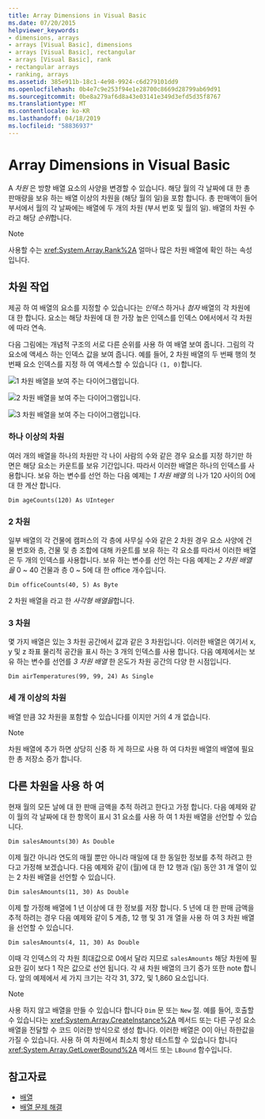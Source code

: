 ```yaml
---
title: Array Dimensions in Visual Basic
ms.date: 07/20/2015
helpviewer_keywords:
- dimensions, arrays
- arrays [Visual Basic], dimensions
- arrays [Visual Basic], rectangular
- arrays [Visual Basic], rank
- rectangular arrays
- ranking, arrays
ms.assetid: 385e911b-18c1-4e98-9924-c6d279101dd9
ms.openlocfilehash: 0b4e7c9e253f94e1e28700c8669d28799ab69d91
ms.sourcegitcommit: 0be8a279af6d8a43e03141e349d3efd5d35f8767
ms.translationtype: MT
ms.contentlocale: ko-KR
ms.lasthandoff: 04/18/2019
ms.locfileid: "58836937"
---
```

# <a name="array-dimensions-in-visual-basic"></a>Array Dimensions in Visual Basic
A *차원* 은 방향 배열 요소의 사양을 변경할 수 있습니다. 해당 월의 각 날짜에 대 한 총 판매량을 보유 하는 배열 이상의 차원을 (해당 월의 일)을 포함 합니다. 총 판매액이 들어 부서에서 월의 각 날짜에는 배열에 두 개의 차원 (부서 번호 및 월의 일). 배열의 차원 수 라고 해당 *순위*합니다.  
  
> [!NOTE]
>  사용할 수는 <xref:System.Array.Rank%2A> 얼마나 많은 차원 배열에 확인 하는 속성입니다.  
  
## <a name="working-with-dimensions"></a>차원 작업  
 제공 하 여 배열의 요소를 지정할 수 있습니다는 *인덱스* 하거나 *첨자* 배열의 각 차원에 대 한 합니다. 요소는 해당 차원에 대 한 가장 높은 인덱스를 인덱스 0에서에서 각 차원에 따라 연속.  
  
 다음 그림에는 개념적 구조의 서로 다른 순위를 사용 하 여 배열 보여 줍니다. 그림의 각 요소에 액세스 하는 인덱스 값을 보여 줍니다. 예를 들어, 2 차원 배열의 두 번째 행의 첫 번째 요소 인덱스를 지정 하 여 액세스할 수 있습니다 `(1, 0)`합니다.  
  
 ![1 차원 배열을 보여 주는 다이어그램입니다.](./media/array-dimensions/one-dimensional-array.gif)  
  
 ![2 차원 배열을 보여 주는 다이어그램입니다.](./media/array-dimensions/two-dimensional-array.gif)  
  
 ![3 차원 배열을 보여 주는 다이어그램입니다.](./media/array-dimensions/three-dimensional-array.gif)  
  
### <a name="one-dimension"></a>하나 이상의 차원  
 여러 개의 배열을 하나의 차원만 각 나이 사람의 수와 같은 경우 요소를 지정 하기만 하면은 해당 요소는 카운트를 보유 기간입니다. 따라서 이러한 배열은 하나의 인덱스를 사용합니다. 보유 하는 변수를 선언 하는 다음 예제는 *1 차원 배열* 의 나가 120 사이의 0에 대 한 계산 합니다.  
  
```  
Dim ageCounts(120) As UInteger  
```  
  
### <a name="two-dimensions"></a>2 차원  
 일부 배열의 각 건물에 캠퍼스의 각 층에 사무실 수와 같은 2 차원 경우 요소 사양에 건물 번호와 층, 건물 및 층 조합에 대해 카운트를 보유 하는 각 요소를 따라서 이러한 배열은 두 개의 인덱스를 사용합니다. 보유 하는 변수를 선언 하는 다음 예제는 *2 차원 배열을* 0 ~ 40 건물과 층 0 ~ 5에 대 한 office 개수입니다.  
  
```  
Dim officeCounts(40, 5) As Byte  
```  
  
 2 차원 배열을 라고 한 *사각형 배열을*합니다.  
  
### <a name="three-dimensions"></a>3 차원  
 몇 가지 배열은 있는 3 차원 공간에서 값과 같은 3 차원입니다. 이러한 배열은 여기서 x, y 및 z 좌표 물리적 공간을 표시 하는 3 개의 인덱스를 사용 합니다. 다음 예제에서는 보유 하는 변수를 선언를 *3 차원 배열* 한 온도가 차원 공간의 다양 한 시점입니다.  
  
```  
Dim airTemperatures(99, 99, 24) As Single  
```  
  
### <a name="more-than-three-dimensions"></a>세 개 이상의 차원  
 배열 만큼 32 차원을 포함할 수 있습니다를 이지만 거의 4 개 없습니다.  
  
> [!NOTE]
>  차원 배열에 추가 하면 상당히 신중 하 게 하므로 사용 하 여 다차원 배열의 배열에 필요한 총 저장소 증가 합니다.  
  
## <a name="using-different-dimensions"></a>다른 차원을 사용 하 여  
 현재 월의 모든 날에 대 한 판매 금액을 추적 하려고 한다고 가정 합니다. 다음 예제와 같이 월의 각 날짜에 대 한 항목이 표시 31 요소를 사용 하 여 1 차원 배열을 선언할 수 있습니다.  
  
```  
Dim salesAmounts(30) As Double  
```  
  
 이제 월간 아니라 연도의 매월 뿐만 아니라 매일에 대 한 동일한 정보를 추적 하려고 한다고 가정해 보겠습니다. 다음 예제와 같이 (월)에 대 한 12 행과 (일) 동안 31 개 열이 있는 2 차원 배열을 선언할 수 있습니다.  
  
```  
Dim salesAmounts(11, 30) As Double  
```  
  
 이제 할 가정해 배열에 1 년 이상에 대 한 정보를 저장 합니다. 5 년에 대 한 판매 금액을 추적 하려는 경우 다음 예제와 같이 5 계층, 12 행 및 31 개 열을 사용 하 여 3 차원 배열을 선언할 수 있습니다.  
  
```  
Dim salesAmounts(4, 11, 30) As Double  
```  
  
 이때 각 인덱스의 각 차원 최대값으로 0에서 달라 지므로 `salesAmounts` 해당 차원에 필요한 길이 보다 1 작은 값으로 선언 됩니다. 각 새 차원 배열의 크기 증가 또한 note 합니다. 앞의 예제에서 세 가지 크기는 각각 31, 372, 및 1,860 요소입니다.  
  
> [!NOTE]
>  사용 하지 않고 배열을 만들 수 있습니다 합니다 `Dim` 문 또는 `New` 절. 예를 들어, 호출할 수 있습니다는 <xref:System.Array.CreateInstance%2A> 메서드 또는 다른 구성 요소 배열을 전달할 수 코드 이러한 방식으로 생성 합니다. 이러한 배열은 0이 아닌 하한값을 가질 수 있습니다. 사용 하 여 차원에서 최소치 항상 테스트할 수 있습니다 합니다 <xref:System.Array.GetLowerBound%2A> 메서드 또는 `LBound` 함수입니다.  
  
## <a name="see-also"></a>참고자료

- [배열](../../../../visual-basic/programming-guide/language-features/arrays/index.md)
- [배열 문제 해결](../../../../visual-basic/programming-guide/language-features/arrays/troubleshooting-arrays.md)
